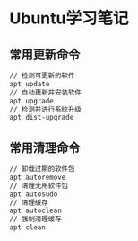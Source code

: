 # Ubuntu学习笔记
## 常用更新命令
```bash
// 检测可更新的软件
apt update
// 自动更新并安装软件
apt upgrade
// 检测并进行系统升级
apt dist-upgrade
```
## 常用清理命令
```bash
// 卸载过期的软件包
apt autoremove 
// 清理无用软件包
apt autosudo
// 清理缓存
apt autoclean
// 强制清理缓存
apt clean
```
## 